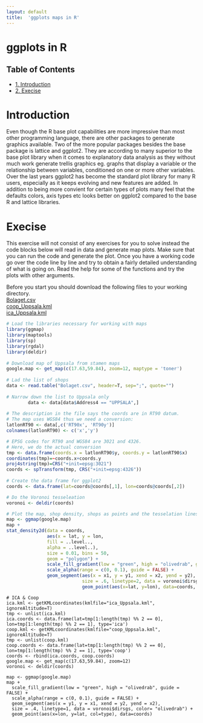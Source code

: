 ```yaml
---
layout: default
title:  'ggplots maps in R'
---
```

# ggplots in R
<div id="table-of-contents">
<h2>Table of Contents</h2>
<div id="text-table-of-contents">
<ul>
<li><a href="#orgheadline1">1. Introduction</a></li>
<li><a href="#orgheadline2">2. Execise</a></li>
</ul>
</div>
</div>


# Introduction<a id="orgheadline1"></a>

Even though the R base plot capabilities are more impressive than most
other programming language, there are other packages to generate
graphics available. Two of the more popular packages besides the base
package is lattice and ggplot2. They are according to many superior to
the base plot library when it comes to explanatory data analysis as they
without much work generate trellis graphics eg. graphs that display a
variable or the relationship between variables, conditioned on one or
more other variables. Over the last years ggplot2 has become the
standard plot library for many R users, especially as it keeps
evolving and new features are added. In addition to being more
convient for certain types of plots many feel that the defaults
colors, axis types etc looks better on ggplot2 compared to the base R
and lattice libraries.

# Execise<a id="orgheadline2"></a>

This exercise will not consist of any exercises for you to solve
instead the code blocks below will read in data and generate map
plots. Make sure that you can run the code and generate the plot. Once
you have a working code go over the code line by line and try to
obtain a fairly detailed understanding of what is going on. Read the
help for some of the functions and try the plots with other arguments.

Before you start you should download the following files to your
working directory.  
[Bolaget.csv](../files/Bolaget.csv)  
[coop_Uppsala.kml](../files/coop_Uppsala.kml)  
[ica_Uppsala.kml](../files/ica_Uppsala.kml)  


```R
# Load the libraries necessary for working with maps
library(ggmap)
library(maptools)
library(sp)
library(rgdal)
library(deldir)
    
# Download map of Uppsala from stamen maps
google.map <- get_map(c(17.63,59.84), zoom=12, maptype = 'toner')
    
# Lad the list of shops
data <- read.table("Bolaget.csv", header=T, sep=";", quote="")
    
# Narrow down the list to Uppsala only
		data <- data[data$Address4 == "UPPSALA",]
		
# The description in the file says the coords are in RT90 datum.
# The map uses WGS84 thus we need a conversion:
latlonRT90 <- data[,c('RT90x', 'RT90y')]
colnames(latlonRT90) <- c('x','y')

# EPSG codes for RT90 and WGS84 are 3021 and 4326. 
# Here, we do the actual conversion
tmp <- data.frame(coords.x = latlonRT90$y, coords.y = latlonRT90$x)
coordinates(tmp)=~coords.x+coords.y
proj4string(tmp)=CRS("+init=epsg:3021") 
coords <- spTransform(tmp, CRS("+init=epsg:4326"))
		
# Create the data frame for ggplot2
coords <- data.frame(lat=coords@coords[,1], lon=coords@coords[,2])

# Do the Voronoi tesseleation
voronoi <- deldir(coords)

# Plot the map, shop density, shops as points and the tesselation lines.
map <- ggmap(google.map)
map +
stat_density2d(data = coords, 
	           aes(x = lat, y = lon,
			   fill = ..level..,
			   alpha = ..level..), 
			   size = 0.01, bins = 50, 
			   geom = "polygon") + 
			   scale_fill_gradient(low = "green", high = "olivedrab", guide = FALSE) + 
			   scale_alpha(range = c(0, 0.1), guide = FALSE) +
			   geom_segment(aes(x = x1, y = y1, xend = x2, yend = y2), 
			                size = .6, linetype=2, data = voronoi$dirsgs, color= "olivedrab") +
							geom_point(aes(x=lat, y=lon), data=coords, color='olivedrab')
```  
    
	
    # ICA & Coop
    ica.kml <- getKMLcoordinates(kmlfile="ica_Uppsala.kml", ignoreAltitude=T)
    tmp <- unlist(ica.kml)
    ica.coords <- data.frame(lat=tmp[1:length(tmp) %% 2 == 0], lon=tmp[1:length(tmp) %% 2 == 1], type='ica')
    coop.kml <- getKMLcoordinates(kmlfile="coop_Uppsala.kml", ignoreAltitude=T)
    tmp <- unlist(coop.kml)
    coop.coords <- data.frame(lat=tmp[1:length(tmp) %% 2 == 0], lon=tmp[1:length(tmp) %% 2 == 1], type='coop')
    coords <- rbind(ica.coords, coop.coords)
    google.map <- get_map(c(17.63,59.84), zoom=12)
    voronoi <- deldir(coords)
    
    map <- ggmap(google.map)
    map +
      scale_fill_gradient(low = "green", high = "olivedrab", guide = FALSE) + 
      scale_alpha(range = c(0, 0.1), guide = FALSE) + 
      geom_segment(aes(x = y1, y = x1, xend = y2, yend = x2), 
	  size = .4, linetype=1, data = voronoi$dirsgs, color= "olivedrab") + 
      geom_point(aes(x=lon, y=lat, col=type), data=coords)
